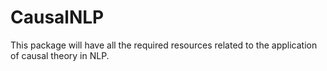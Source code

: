 # CausalNLP
This package will have all the required resources related to the application of causal theory in NLP.

